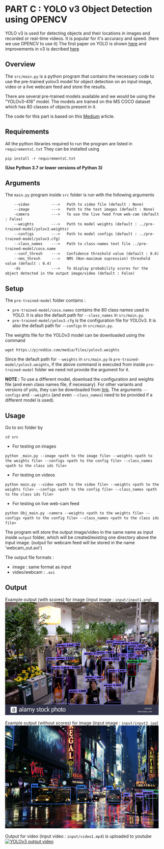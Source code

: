 # PART C : YOLO v3 Object Detection using OPENCV
YOLO v3 is used for detecting objects and their locations in images and recorded or real-time videos. It is popular for it's accuracy and speed. (here we use OPENCV to use it)
The first paper on YOLO is shown <a href="https://arxiv.org/pdf/1506.02640.pdf">here</a> and improvements in v3 is decribed <a href="https://arxiv.org/pdf/1506.02640.pdf">here</a>

## Overview
The `src/main.py` is a python program that contains the necessary code to use the pre-trained yolov3 model for object detection on an input image, video or a live webcam feed and store the results.

There are several pre-trained models available and we would be using the "YOLOv3–416" model. The models are trained on the MS COCO dataset which has 80 classes of objects present in it.

The code for this part is based on this [Medium](https://towardsdatascience.com/object-detection-using-yolov3-9112006d1c73) article.

## Requirements
All the python libraries required to run the program are listed in `requirementsC.txt`
They can be installed using 
```shell
pip install -r requirementsC.txt
```
**(Use Python 3.7 or lower versions of Python 3)**

## Arguments
The `main.py` program inside `src` folder is run with the following arguments
```shell
    --video          --->   Path to video file (default : None)
    --image          --->   Path to the test images (default : None)
    -camera          --->   To use the live feed from web-cam (default : False)
    --weights        --->   Path to model weights (default : ../pre-trained-model/yolov3.weights)
    --configs        --->   Path to model configs (default : ../pre-trained-model/yolov3.cfg)
    --class_names    --->   Path to class-names text file ../pre-trained-model/coco.name
    --conf_thresh    --->   Confidence threshold value (default : 0.6)
    --nms_thresh     --->   NMS (Non-maximum supression) threshold value (default : 0.4)
    -ds              --->   To display probability scores for the object detected in the output image/video (default : False)   
```

## Setup
The `pre-trained-model` folder contains :
- `pre-trained-model/coco.names` contains the 80 class names used in YOLO. It is also the default path for `--class_names` in `src/main.py`.
- `pre-trained-model/yolov3.cfg` is the configuration file for YOLOv3. It is also the default path for `--configs` in `src/main.py`.

The weights file for the YOLOv3 model can be downloaded using the command 
```shell
wget https://pjreddie.com/media/files/yolov3.weights
``` 
Since the default path for `--weights` in `src/main.py` is `pre-trained-model/yolov3.weights`, if the above command is executed from inside `pre-trained-model` folder we need not provide the argument for it.

**NOTE :** To use a different model, download the configuration and weights file (and even class names file, if necessary). For other variants and versions of yolo, they can be downloaded from [link](https://pjreddie.com/darknet/yolo/). The arguments `--configs` and `--weights` (and even `--class_names`) need to be provided if a different model is used).

## Usage
Go to src folder by
```shell
cd src
```

* For testing on images  
```shell
python _main.py --image <path to the image file> --weights <path to the weights file> --configs <path to the config file> --class_names <path to the class ids file>
```

* For testing on videos  
```shell
python main.py --video <path to the video file> --weights <path to the weights file> --configs <path to the config file> --class_names <path to the class ids file>
```

* For testing on live web-cam feed  
```shell
python Obj_main.py -camera --weights <path to the weights file> --configs <path to the config file> --class_names <path to the class ids file>
```

The program will store the output image/video in the same name as input inside `output` folder, which will be created/existing one directory above the input image. (output for webcam feed will be stored in the name 'webcam_out.avi')

The output file formats :
- image : same format as input
- video/webcam :   `.avi`

## Output
Example output (with scores) for image (input image : `input/input1.png`)
<img src ='output/input1.png' width = 500>

Example output (without scores) for image (input image : `input/input2.jpg`)
<img src ='output/input2.jpg' width = 500>

Output for video (input video : `input/video1.mp4`) is uploaded to youtube
<a href="https://youtu.be/TpRf-LY3k4c" target="_blank"><img src="http://img.youtube.com/vi/TpRf-LY3k4c/0.jpg" 
alt="YOLOv3 output video" width="500"/></a>
